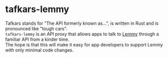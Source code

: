 # tafkars-lemmy

Tafkars stands for "The API formerly known as...", is written in Rust and is pronounced like "tough cars".  
`tafkars-lemmy` is an API proxy that allows apps to talk to [Lemmy](https://github.com/LemmyNet/lemmy) through a familiar API from a kinder time.  
The hope is that this will make it easy for app developers to support Lemmy with only minimal code changes.  